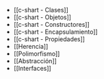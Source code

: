 - [[c-shart - Clases]]
- [[c-shart - Objetos]]
- [[c-shart - Constructores]]
- [[c-shart - Encapsulamiento]]
- [[c-shart - Propiedades]]
- [[Herencia]]
- [[Polimorfismo]]
- [[Abstracción]]
- [[Interfaces]]
